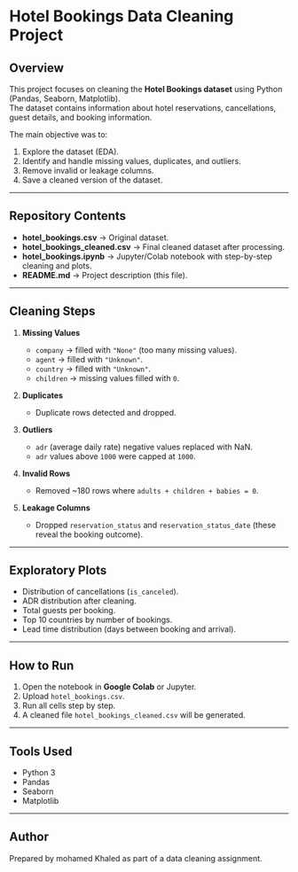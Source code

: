 # Hotel Bookings Data Cleaning Project

## Overview
This project focuses on cleaning the **Hotel Bookings dataset** using Python (Pandas, Seaborn, Matplotlib).  
The dataset contains information about hotel reservations, cancellations, guest details, and booking information.  

The main objective was to:
1. Explore the dataset (EDA).
2. Identify and handle missing values, duplicates, and outliers.
3. Remove invalid or leakage columns.
4. Save a cleaned version of the dataset.

---

## Repository Contents
- **hotel_bookings.csv** → Original dataset.  
- **hotel_bookings_cleaned.csv** → Final cleaned dataset after processing.  
- **hotel_bookings.ipynb** → Jupyter/Colab notebook with step-by-step cleaning and plots.  
- **README.md** → Project description (this file).

---

## Cleaning Steps
1. **Missing Values**
   - `company` → filled with `"None"` (too many missing values).  
   - `agent` → filled with `"Unknown"`.  
   - `country` → filled with `"Unknown"`.  
   - `children` → missing values filled with `0`.  

2. **Duplicates**
   - Duplicate rows detected and dropped.

3. **Outliers**
   - `adr` (average daily rate) negative values replaced with NaN.  
   - `adr` values above `1000` were capped at `1000`.  

4. **Invalid Rows**
   - Removed ~180 rows where `adults + children + babies = 0`.

5. **Leakage Columns**
   - Dropped `reservation_status` and `reservation_status_date` (these reveal the booking outcome).

---

## Exploratory Plots
- Distribution of cancellations (`is_canceled`).  
- ADR distribution after cleaning.  
- Total guests per booking.  
- Top 10 countries by number of bookings.  
- Lead time distribution (days between booking and arrival).  

---

## How to Run
1. Open the notebook in **Google Colab** or Jupyter.  
2. Upload `hotel_bookings.csv`.  
3. Run all cells step by step.  
4. A cleaned file `hotel_bookings_cleaned.csv` will be generated.  

---

## Tools Used
- Python 3  
- Pandas  
- Seaborn  
- Matplotlib  

---

## Author
Prepared by mohamed Khaled  as part of a data cleaning assignment.
